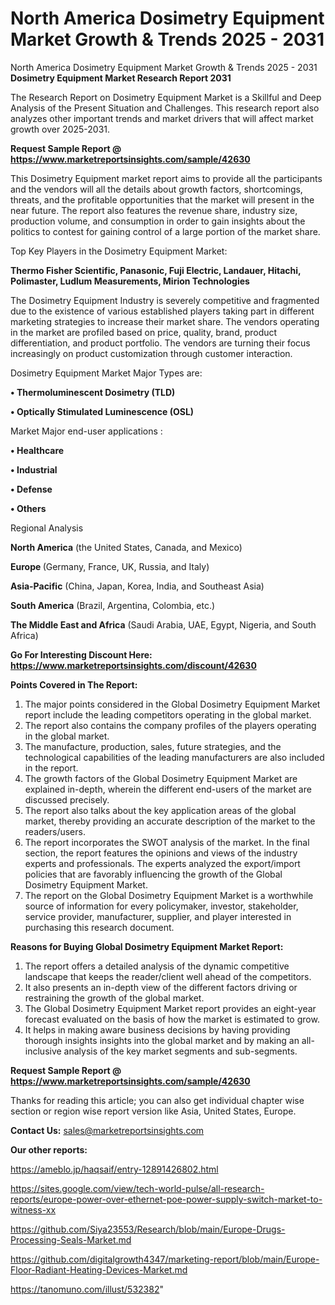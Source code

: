 # North America Dosimetry Equipment Market Growth & Trends 2025 - 2031
North America Dosimetry Equipment Market Growth & Trends 2025 - 2031
<strong>Dosimetry Equipment Market Research Report 2031</strong>

The Research Report on Dosimetry Equipment Market is a Skillful and Deep Analysis of the Present Situation and Challenges. This research report also analyzes other important trends and market drivers that will affect market growth over 2025-2031.

<strong>Request Sample Report @ <a href=https://www.marketreportsinsights.com/sample/42630>https://www.marketreportsinsights.com/sample/42630</a></strong>

This Dosimetry Equipment market report aims to provide all the participants and the vendors will all the details about growth factors, shortcomings, threats, and the profitable opportunities that the market will present in the near future. The report also features the revenue share, industry size, production volume, and consumption in order to gain insights about the politics to contest for gaining control of a large portion of the market share.

Top Key Players in the Dosimetry Equipment Market:

<strong>Thermo Fisher Scientific, Panasonic, Fuji Electric, Landauer, Hitachi, Polimaster, Ludlum Measurements, Mirion Technologies</strong>

The Dosimetry Equipment Industry is severely competitive and fragmented due to the existence of various established players taking part in different marketing strategies to increase their market share. The vendors operating in the market are profiled based on price, quality, brand, product differentiation, and product portfolio. The vendors are turning their focus increasingly on product customization through customer interaction.

Dosimetry Equipment Market Major Types are:

<strong>•  Thermoluminescent Dosimetry (TLD)

•  Optically Stimulated Luminescence (OSL)</strong>

Market Major end-user applications :

<strong>•  Healthcare

•  Industrial

•  Defense

•  Others</strong>

Regional Analysis

</u><strong><b>North America</b></strong> (the United States, Canada, and Mexico)

<strong><b>Europe </b></strong>(Germany, France, UK, Russia, and Italy)

<strong><b>Asia-Pacific</b></strong> (China, Japan, Korea, India, and Southeast Asia)

<strong><b>South America</b></strong> (Brazil, Argentina, Colombia, etc.)

<strong><b>The Middle East and Africa</b></strong> (Saudi Arabia, UAE, Egypt, Nigeria, and South Africa)

<strong>Go For Interesting Discount Here: <a href=https://www.marketreportsinsights.com/discount/42630>https://www.marketreportsinsights.com/discount/42630</a></strong>

<strong>Points Covered in The Report:</strong>
<ol>
  <li>The major points considered in the Global Dosimetry Equipment Market report include the leading competitors operating in the global market.</li>
  <li>The report also contains the company profiles of the players operating in the global market.</li>
  <li>The manufacture, production, sales, future strategies, and the technological capabilities of the leading manufacturers are also included in the report.</li>
  <li>The growth factors of the Global Dosimetry Equipment Market are explained in-depth, wherein the different end-users of the market are discussed precisely.</li>
  <li>The report also talks about the key application areas of the global market, thereby providing an accurate description of the market to the readers/users.</li>
  <li>The report incorporates the SWOT analysis of the market. In the final section, the report features the opinions and views of the industry experts and professionals. The experts analyzed the export/import policies that are favorably influencing the growth of the Global Dosimetry Equipment Market.</li>
  <li>The report on the Global Dosimetry Equipment Market is a worthwhile source of information for every policymaker, investor, stakeholder, service provider, manufacturer, supplier, and player interested in purchasing this research document.</li>
</ol>
<strong>Reasons for Buying Global Dosimetry Equipment Market Report:</strong>

<ol>
  <li>The report offers a detailed analysis of the dynamic competitive landscape that keeps the reader/client well ahead of the competitors.</li>
  <li>It also presents an in-depth view of the different factors driving or restraining the growth of the global market.</li>
  <li>The Global Dosimetry Equipment Market report provides an eight-year forecast evaluated on the basis of how the market is estimated to grow.</li>
  <li>It helps in making aware business decisions by having providing thorough insights insights into the global market and by making an all-inclusive analysis of the key market segments and sub-segments.</li>
</ol>
<strong>Request Sample Report @ <a href=https://www.marketreportsinsights.com/sample/42630>https://www.marketreportsinsights.com/sample/42630</a></strong>


Thanks for reading this article; you can also get individual chapter wise section or region wise report version like Asia, United States, Europe.

<strong>Contact Us:</strong>
sales@marketreportsinsights.com

<strong>Our other reports:</strong>

<a href=https://ameblo.jp/haqsaif/entry-12891426802.html>https://ameblo.jp/haqsaif/entry-12891426802.html</a>

<a href=https://sites.google.com/view/tech-world-pulse/all-research-reports/europe-power-over-ethernet-poe-power-supply-switch-market-to-witness-xx>https://sites.google.com/view/tech-world-pulse/all-research-reports/europe-power-over-ethernet-poe-power-supply-switch-market-to-witness-xx</a>

<a href=https://github.com/Siya23553/Research/blob/main/Europe-Drugs-Processing-Seals-Market.md>https://github.com/Siya23553/Research/blob/main/Europe-Drugs-Processing-Seals-Market.md</a>

<a href=https://github.com/digitalgrowth4347/marketing-report/blob/main/Europe-Floor-Radiant-Heating-Devices-Market.md>https://github.com/digitalgrowth4347/marketing-report/blob/main/Europe-Floor-Radiant-Heating-Devices-Market.md</a>

<a href=https://tanomuno.com/illust/532382>https://tanomuno.com/illust/532382</a>"
